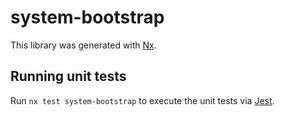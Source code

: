 # system-bootstrap

This library was generated with [Nx](https://nx.dev).

## Running unit tests

Run `nx test system-bootstrap` to execute the unit tests via [Jest](https://jestjs.io).
